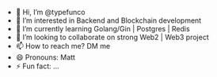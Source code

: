 - 👋 Hi, I’m @typefunco
- 👀 I’m interested in Backend and Blockchain development
- 🌱 I’m currently learning Golang/Gin | Postgres | Redis
- 💞️ I’m looking to collaborate on strong Web2 | Web3 project
- 📫 How to reach me? DM me
- 😄 Pronouns: Matt
- ⚡ Fun fact: ...

<!---
typefunco/typefunco is a ✨ special ✨ repository because its `README.md` (this file) appears on your GitHub profile.
You can click the Preview link to take a look at your changes.
--->
